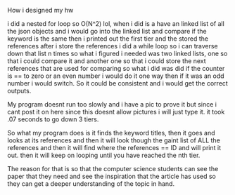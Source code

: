 How i designed my hw 

i did a nested for loop so O(N^2) lol, when i did is a have an linked list of all the json objects and i would
go into the linked list and compare if the keyword is the same then i printed out the first tier and the stored the references
after i store the references i did a while loop so i can traverse down that list n times so what i figured i needed was two linked lists,
one so that i could compare it and another one so that i could store the next references that are used for comparing
so what i did was did if the counter is == to zero or an even number i would do it one way then if it was an odd number i would switch.
So it could be consistent and i would get the correct outputs. 

My program doesnt run too slowly and i have a pic to prove it 
but since i cant post it on here since this doesnt allow pictures i will just type it.
it took .07 seconds to go down 3 tiers.


So what my program does is it finds the keyword titles, then it goes and looks at its references and then it will look though the gaint list of ALL the references and then it will find where the references == ID and will print it out. then it will keep on looping until you have reached the nth tier. 

The reason for that is so that the computer science students can see the paper that they need and see the inspiration that the article has used so they can get a deeper understanding of the topic in hand.

